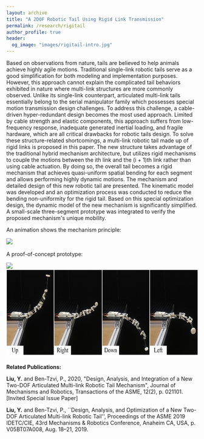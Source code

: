 ```yaml
---
layout: archive
title: "A 2DOF Robotic Tail Using Rigid Link Transmission"
permalink: /research/rigitail
author_profile: true
header:
  og_image: "images/rigitail-intro.jpg"
---
```


Based on observations from nature, tails are believed to help animals achieve highly agile motions. Traditional single-link robotic tails serve as a good simplification for both modeling and implementation purposes. However, this approach cannot explain the complicated tail behaviors exhibited in nature where multi-link structures are more commonly observed. Unlike its single-link counterpart, articulated multi-link tails essentially belong to the serial manipulator family which possesses special motion transmission design challenges. To address this challenge, a cable-driven hyper-redundant design becomes the most used approach. Limited by cable strength and elastic components, this approach suffers from low-frequency response, inadequate generated inertial loading, and fragile hardware, which are all critical drawbacks for robotic tails design. To solve these structure-related shortcomings, a multi-link robotic tail made up of rigid links is proposed in this paper. The new structure takes advantage of the traditional hybrid mechanism architecture, but utilizes rigid mechanisms to couple the motions between the ith link and the (i + 1)th link rather than using cable actuation. By doing so, the overall tail becomes a rigid mechanism that achieves quasi-uniform spatial bending for each segment and allows performing highly dynamic motions. The mechanism and detailed design of this new robotic tail are presented. The kinematic model was developed and an optimization process was conducted to reduce the bending non-uniformity for the rigid tail. Based on this special optimization design, the dynamic model of the new mechanism is significantly simplified. A small-scale three-segment prototype was integrated to verify the proposed mechanism's unique mobility.

An animation shows the mechanism principle: 

<img style="height:300px;" src="/images/rigitail.gif"/>

A proof-of-concept prototype:

<img style="height:230px;" src="/images/rigitail-poc.gif"/>

<img style="height:230px;" src="/images/rigitail.jpg"/>

**Related Publications:**

**Liu, Y.** and Ben-Tzvi, P., 2020, "Design, Analysis, and Integration of a New Two-DOF Articulated Multi-link Robotic Tail Mechanism", Journal of Mechanisms and Robotics, Transactions of the ASME, 12(2), p. 021101. [Invited Special Issue Paper]

**Liu, Y.** and Ben-Tzvi, P., ``Design, Analysis, and Optimization of a New Two-DOF Articulated Multi-link Robotic Tail'', Proceedings of the ASME 2019 IDETC/CIE, 43rd Mechanisms & Robotics Conference, Anaheim CA, USA, p. V05BT07A008, Aug. 18–21, 2019.
